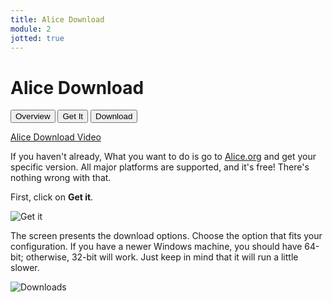 ```yaml
---
title: Alice Download
module: 2
jotted: true
---
```


# Alice Download

<div class="tab">
  <button class="tablinks active" onclick="openTab(event, 'Overview')">Overview</button>
   <button class="tablinks" onclick="openTab(event, 'Get')">Get It</button>
    <button class="tablinks" onclick="openTab(event, 'Download')">Download</button>
</div>

<!-- Tab content -->
<div id="Overview" class="tabcontent" style="display:block">

<p><a href="//www.youtube.com/embed/NyjWGMmJpVo" data-lity>Alice Download Video</a></p>

<p>If you haven't already, What you want to do is go to <a href="http://www.alice.org" target="_new">Alice.org</a> and get your specific version. All major platforms are supported, and it's free!  There's nothing wrong with that. </p>
</div>

<div id="Get" class="tabcontent">

<p>First, click on <b>Get it</b>.</p>

<p><img src="../imgs/get.png" alt="Get it" /></p>
</div>
<div id="Download" class="tabcontent">

<p>The screen presents the download options.  Choose the option that fits your configuration. If you have a newer Windows machine, you should have 64-bit; otherwise, 32-bit will work. Just keep in mind that it will run a little slower.</p>

<p><img src="../imgs/downloads.png" alt="Downloads" /></p>
</div>
